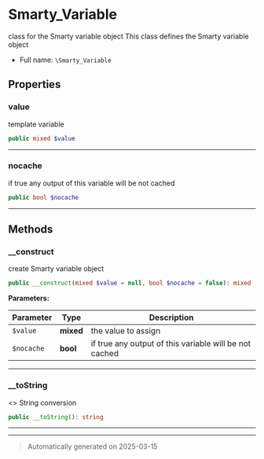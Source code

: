 
# Smarty_Variable

class for the Smarty variable object
This class defines the Smarty variable object



* Full name: `\Smarty_Variable`



## Properties


### value

template variable

```php
public mixed $value
```






***

### nocache

if true any output of this variable will be not cached

```php
public bool $nocache
```






***

## Methods


### __construct

create Smarty variable object

```php
public __construct(mixed $value = null, bool $nocache = false): mixed
```








**Parameters:**

| Parameter | Type | Description |
|-----------|------|-------------|
| `$value` | **mixed** | the value to assign |
| `$nocache` | **bool** | if true any output of this variable will be not cached |





***

### __toString

<<magic>> String conversion

```php
public __toString(): string
```












***


***
> Automatically generated on 2025-03-15
